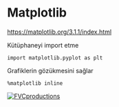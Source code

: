 # Matplotlib

https://matplotlib.org/3.1.1/index.html


Kütüphaneyi import etme
```
import matplotlib.pyplot as plt
```

Grafiklerin gözükmesini sağlar
```
%matplotlib inline
```

 <a href="http://fvcproductions.com"><img src="https://matplotlib.org/3.1.1/_images/sphx_glr_align_ylabels_0011.png" title="FVCproductions" alt="FVCproductions"></a>
